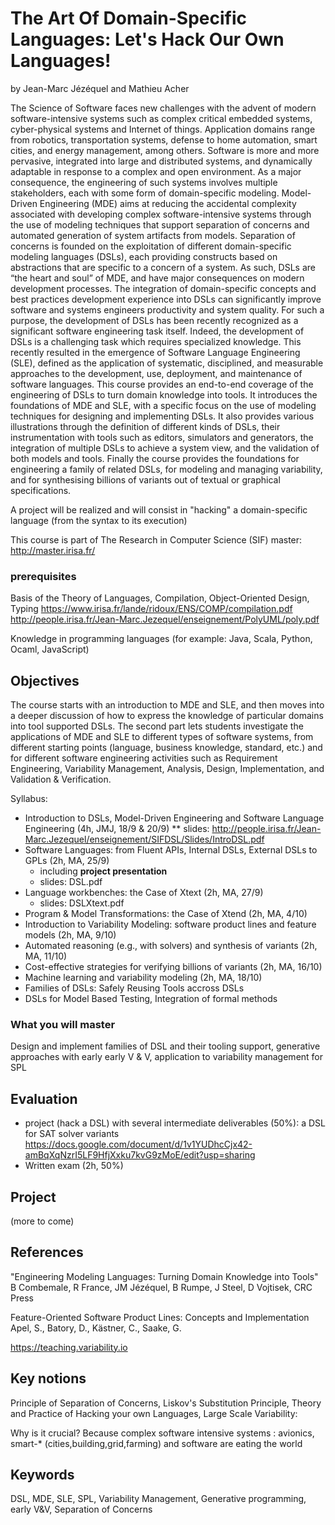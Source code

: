 # The Art Of Domain-Specific Languages: Let's Hack Our Own Languages!

by Jean-Marc Jézéquel and Mathieu Acher

The Science of Software faces new challenges with the advent of modern software-intensive systems such as complex critical embedded systems, cyber-physical systems and Internet of things. Application domains range from robotics, transportation systems, defense to home automation, smart cities, and energy management, among others. Software is more and more pervasive, integrated into large and distributed systems, and dynamically adaptable in response to a complex and open environment. As a major consequence, the engineering of such systems involves multiple stakeholders, each with some form of domain-specific modeling.
Model-Driven Engineering (MDE) aims at reducing the accidental complexity associated with developing complex software-intensive systems through the use of modeling techniques that support separation of concerns and automated generation of system artifacts from models. Separation of concerns is founded on the exploitation of different domain-specific modeling languages (DSLs), each providing constructs based on abstractions that are specific to a concern of a system. As such, DSLs are “the heart and soul” of MDE, and have major consequences on modern development processes.
The integration of domain-specific concepts and best practices development experience into DSLs can significantly improve software and systems engineers productivity and system quality. For such a purpose, the development of DSLs has been recently recognized as a significant software engineering task itself. Indeed, the development of DSLs is a challenging task which requires specialized knowledge. This recently resulted in the emergence of Software Language Engineering (SLE), defined as the application of systematic, disciplined, and measurable approaches to the development, use, deployment, and maintenance of software languages.
This course provides an end-to-end coverage of the engineering of DSLs to turn domain knowledge into tools. It introduces the foundations of MDE and SLE, with a specific focus on the use of modeling techniques for designing and implementing DSLs. It also provides various illustrations through the definition of different kinds of DSLs, their instrumentation with tools such as editors, simulators and generators, the integration of multiple DSLs to achieve a system view, and the validation of both models and tools. Finally the course provides the foundations for engineering a family of related DSLs, for modeling and managing variability, and for synthesising billions of variants out of textual or graphical specifications.

A project will be realized and will consist in "hacking" a domain-specific language (from the syntax to its execution) 

This course is part of The Research in Computer Science (SIF) master: http://master.irisa.fr/

### prerequisites
Basis of the Theory of Languages, Compilation, Object-Oriented Design, Typing
https://www.irisa.fr/lande/ridoux/ENS/COMP/compilation.pdf http://people.irisa.fr/Jean-Marc.Jezequel/enseignement/PolyUML/poly.pdf

Knowledge in programming languages (for example: Java, Scala, Python, Ocaml, JavaScript) 

## Objectives 

The course starts with an introduction to MDE and SLE, and then moves into a deeper discussion of how to express the knowledge of particular domains into tool supported DSLs. The second part lets students investigate the applications of MDE and SLE to different types of software systems, from different starting points (language, business knowledge, standard, etc.) and for different software engineering activities such as Requirement Engineering, Variability Management, Analysis, Design, Implementation, and Validation & Verification. 

Syllabus:
 * Introduction to DSLs, Model-Driven Engineering and Software Language Engineering (4h, JMJ, 18/9 & 20/9)
 ** slides: http://people.irisa.fr/Jean-Marc.Jezequel/enseignement/SIFDSL/Slides/IntroDSL.pdf 
 * Software Languages: from Fluent APIs, Internal DSLs, External DSLs to GPLs (2h, MA, 25/9)
   * including **project presentation**
   * slides: DSL.pdf 
 * Language workbenches: the Case of Xtext (2h, MA, 27/9)
   * slides: DSLXtext.pdf 
 * Program & Model Transformations: the Case of Xtend (2h, MA, 4/10)
 * Introduction to Variability Modeling: software product lines and feature models (2h, MA, 9/10)
 * Automated reasoning (e.g., with solvers) and synthesis of variants (2h, MA, 11/10) 
 * Cost-effective strategies for verifying billions of variants (2h, MA, 16/10)
 * Machine learning and variability modeling (2h, MA, 18/10)
 * Families of DSLs: Safely Reusing Tools accross DSLs
 * DSLs for Model Based Testing, Integration of formal methods 


### What you will master	

Design and implement families of DSL and their tooling support, generative approaches with early early V & V, application to variability management for SPL

## Evaluation	
+ project (hack a DSL) with several intermediate deliverables (50%): a DSL for SAT solver variants https://docs.google.com/document/d/1v1YUDhcCjx42-amBqXqNzrI5LF9HfjXxku7kvG9zMoE/edit?usp=sharing
+ Written exam (2h, 50%) 

## Project 

(more to come)

## References	

"Engineering Modeling Languages: Turning Domain Knowledge into Tools" B Combemale, R France, JM Jézéquel, B Rumpe, J Steel, D Vojtisek, CRC Press

Feature-Oriented Software Product Lines: Concepts and Implementation
Apel, S., Batory, D., Kästner, C., Saake, G.

https://teaching.variability.io

## Key notions	

Principle of Separation of Concerns, Liskov's Substitution Principle, Theory and Practice of Hacking your own Languages, Large Scale Variability: 

Why is it crucial? 
Because complex software intensive systems : avionics, smart-* (cities,building,grid,farming) and software are eating the world

## Keywords	
DSL, MDE, SLE, SPL, Variability Management, Generative programming, early V&V, Separation of Concerns

